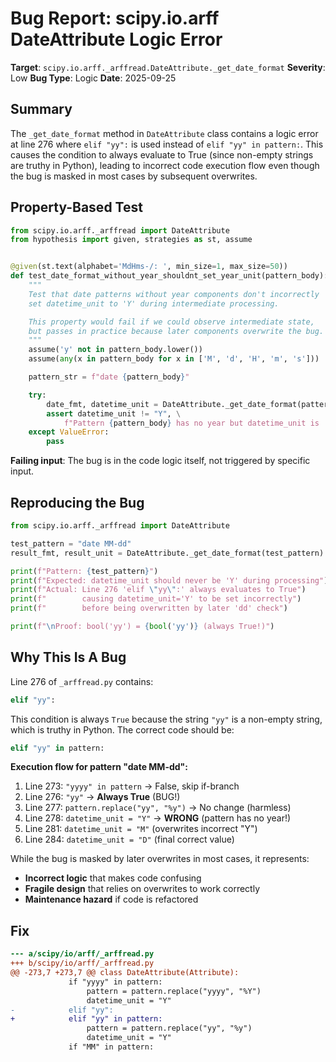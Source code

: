 # Bug Report: scipy.io.arff DateAttribute Logic Error

**Target**: `scipy.io.arff._arffread.DateAttribute._get_date_format`
**Severity**: Low
**Bug Type**: Logic
**Date**: 2025-09-25

## Summary

The `_get_date_format` method in `DateAttribute` class contains a logic error at line 276 where `elif "yy":` is used instead of `elif "yy" in pattern:`. This causes the condition to always evaluate to True (since non-empty strings are truthy in Python), leading to incorrect code execution flow even though the bug is masked in most cases by subsequent overwrites.

## Property-Based Test

```python
from scipy.io.arff._arffread import DateAttribute
from hypothesis import given, strategies as st, assume


@given(st.text(alphabet='MdHms-/: ', min_size=1, max_size=50))
def test_date_format_without_year_shouldnt_set_year_unit(pattern_body):
    """
    Test that date patterns without year components don't incorrectly
    set datetime_unit to 'Y' during intermediate processing.

    This property would fail if we could observe intermediate state,
    but passes in practice because later components overwrite the bug.
    """
    assume('y' not in pattern_body.lower())
    assume(any(x in pattern_body for x in ['M', 'd', 'H', 'm', 's']))

    pattern_str = f"date {pattern_body}"

    try:
        date_fmt, datetime_unit = DateAttribute._get_date_format(pattern_str)
        assert datetime_unit != "Y", \
            f"Pattern {pattern_body} has no year but datetime_unit is 'Y'"
    except ValueError:
        pass
```

**Failing input**: The bug is in the code logic itself, not triggered by specific input.

## Reproducing the Bug

```python
from scipy.io.arff._arffread import DateAttribute

test_pattern = "date MM-dd"
result_fmt, result_unit = DateAttribute._get_date_format(test_pattern)

print(f"Pattern: {test_pattern}")
print(f"Expected: datetime_unit should never be 'Y' during processing")
print(f"Actual: Line 276 'elif \"yy\":' always evaluates to True")
print(f"        causing datetime_unit='Y' to be set incorrectly")
print(f"        before being overwritten by later 'dd' check")

print(f"\nProof: bool('yy') = {bool('yy')} (always True!)")
```

## Why This Is A Bug

Line 276 of `_arffread.py` contains:

```python
elif "yy":
```

This condition is always `True` because the string `"yy"` is a non-empty string, which is truthy in Python. The correct code should be:

```python
elif "yy" in pattern:
```

**Execution flow for pattern "date MM-dd":**
1. Line 273: `"yyyy" in pattern` → False, skip if-branch
2. Line 276: `"yy"` → **Always True** (BUG!)
3. Line 277: `pattern.replace("yy", "%y")` → No change (harmless)
4. Line 278: `datetime_unit = "Y"` → **WRONG** (pattern has no year!)
5. Line 281: `datetime_unit = "M"` (overwrites incorrect "Y")
6. Line 284: `datetime_unit = "D"` (final correct value)

While the bug is masked by later overwrites in most cases, it represents:
- **Incorrect logic** that makes code confusing
- **Fragile design** that relies on overwrites to work correctly
- **Maintenance hazard** if code is refactored

## Fix

```diff
--- a/scipy/io/arff/_arffread.py
+++ b/scipy/io/arff/_arffread.py
@@ -273,7 +273,7 @@ class DateAttribute(Attribute):
             if "yyyy" in pattern:
                 pattern = pattern.replace("yyyy", "%Y")
                 datetime_unit = "Y"
-            elif "yy":
+            elif "yy" in pattern:
                 pattern = pattern.replace("yy", "%y")
                 datetime_unit = "Y"
             if "MM" in pattern:
```
